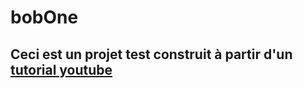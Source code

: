 # bobOne

## Ceci est un projet test construit à partir d'un [tutorial youtube](https://www.youtube.com/watch?v=WlDzTh4WXek&t=3579s)